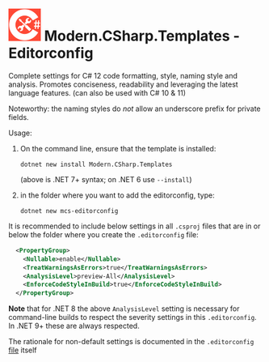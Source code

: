﻿# <img src="src/CSharp-Toolkit-Icon.png" alt="C# Toolkit" width="64px" /> Modern.CSharp.Templates - Editorconfig

Complete settings for C# 12 code formatting, style, naming style and analysis.
Promotes conciseness, readability and leveraging the latest language features.
(can also be used with C# 10 & 11)

Noteworthy: the naming styles do *not* allow an underscore prefix for private fields.

Usage:
1) On the command line, ensure that the template is installed:
    ```
    dotnet new install Modern.CSharp.Templates
    ```
    (above is .NET 7+ syntax; on .NET 6 use `--install`)

2) in the folder where you want to add the editorconfig, type:
    ```
    dotnet new mcs-editorconfig
    ```

It is recommended to include below settings in all `.csproj` files that are in or below the folder where you create the `.editorconfig` file:
```xml
  <PropertyGroup>
    <Nullable>enable</Nullable>
    <TreatWarningsAsErrors>true</TreatWarningsAsErrors>
    <AnalysisLevel>preview-All</AnalysisLevel>
    <EnforceCodeStyleInBuild>true</EnforceCodeStyleInBuild>
  </PropertyGroup>
```
**Note** that for .NET 8 the above `AnalysisLevel` setting is necessary for command-line builds to respect the severity settings in this `.editorconfig`. In .NET 9+ these are always respected.

The rationale for non-default settings is documented in the `.editorconfig` [file](src/Editorconfig/.editorconfig) itself